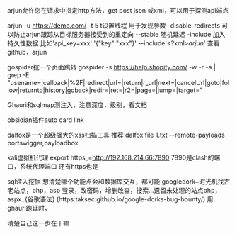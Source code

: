 arjun允许您在请求中指定http方法，get post json 或xml，可以用于探测api端点

arjun -u https://demo.com/ -t 5
t设置线程     用于发现参数
-disable-redirects 可以防止arjun跟踪从目标服务器接受到的重定向
--stable  随机延迟
-include 加入持久性数据  比如'api_key=xxx'
'{"key":"xxx"}'      --include'<?xml><root>$arjun$</root>'
查看github，arjun

gospider挖一个页面跳转
gospider -s https://help.shopify.com/ -w -r -a | grep -E "usename=|callback|%2F|redirect|url=|return|r_url|next=|cancelUrl|goto|follow|returnto|history|goback|redir=|ret=|r2=|page=|jump=|target="

Ghauri和sqlmap测注入，注意深度，级别，看文档

obsidian插件auto card link

dalfox是一个超级强大的xss扫描工具
推荐
dalfox file 1.txt --remote-payloads portswigger,payloadbox

kali虚拟机代理
export https_=http://192.168.214.66:7890
7890是clash的端口，系统代理端口
还有https也是

sql注入挖掘
想清楚哪个功能点会和数据库交互，都可能
googledork+时光机找古老站点，php，asp
登录，改密码，增删改查，搜索...遗留未处理的站点php，aspx..{谷歌语法}   (https:taksec.github.io/google-dorks-bug-bounty/)
用ghauri跑延时，

清楚自己这一步在干嘛




